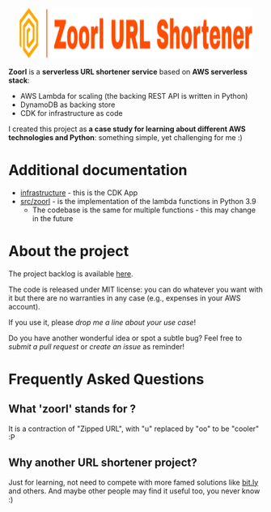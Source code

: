 <p align="center">
  <img width="460" height="100" src="docs/images/logo.svg">
</p>

**Zoorl** is a **serverless URL shortener service** based on **AWS serverless stack**:
* AWS Lambda for scaling (the backing REST API is written in Python)
* DynamoDB as backing store
* CDK for infrastructure as code

I created this project as **a case study for learning about different AWS technologies and Python**: something simple, yet challenging for me :)

# Additional documentation
- [infrastructure](infrastructure/README.md) - this is the CDK App
- [src/zoorl](src/zoorl/README.md) - is the implementation of the lambda functions in Python 3.9
  - The codebase is the same for multiple functions - this may change in the future

# About the project 
The project backlog is available [here](https://github.com/users/scalasm/projects/4).

The code is released under MIT license: you can do whatever you want with it but there are no warranties in any case (e.g., expenses in your AWS account).

If you use it, please *drop me a line about your use case*!

Do you have another wonderful idea or spot a subtle bug? Feel free to *submit a pull request* or *create an issue* as reminder!

# Frequently Asked Questions

## What 'zoorl' stands for ?

It is a contraction of "Zipped URL", with "u" replaced by "oo" to be "cooler" :P

## Why another URL shortener project?

Just for learning, not need to compete with more famed solutions like [bit.ly](https://bitly.com/) and others. And maybe other people may find it useful too, you never know :)
